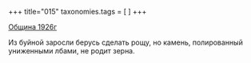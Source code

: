 +++
title="015"
taxonomies.tags = [
]
+++


[Община 1926г](/agni/1926)




Из буйной заросли берусь сделать рощу, но камень, полированный униженными лбами, не родит зерна.   


